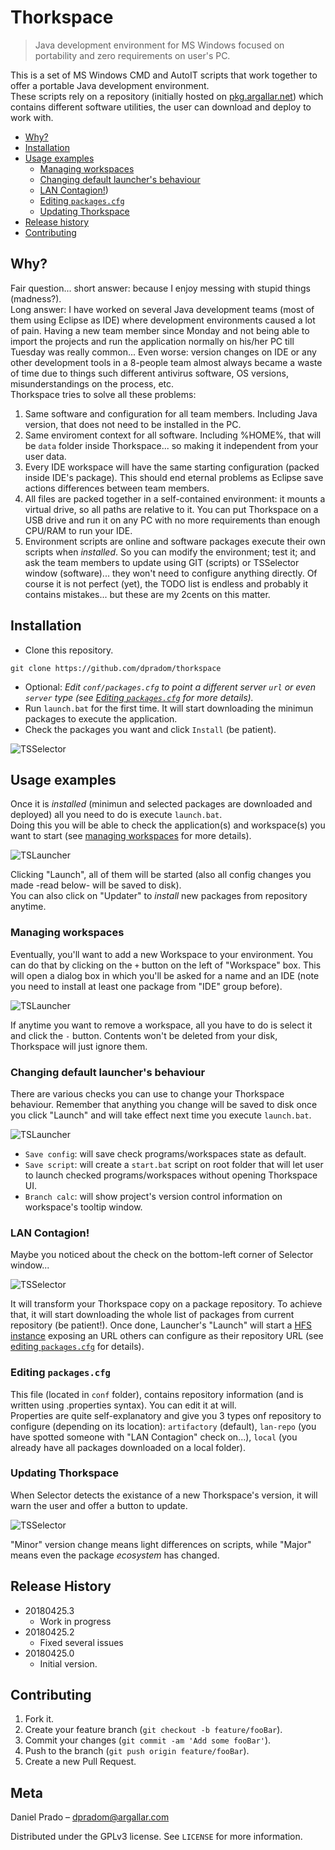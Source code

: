 # Thorkspace
> Java development environment for MS Windows focused on portability and zero requirements on user's PC.

This is a set of MS Windows CMD and AutoIT scripts that work together to offer a portable Java development environment.\
These scripts rely on a repository (initially hosted on [pkg.argallar.net](https://pkg.argallar.net/artifactory/thorkspace)) which contains different software utilities, the user can download and deploy to work with.

- [Why?](#why?)
- [Installation](#installation)
- [Usage examples](#usage-examples)
  * [Managing workspaces](#managing-workspaces)
  * [Changing default launcher's behaviour](#changing-default-launcher's-behaviour)
  * [LAN Contagion!](#lan-contagion!))
  * [Editing `packages.cfg`](#editing-`packages.cfg`)
  * [Updating Thorkspace](#updating-thorkspace)
- [Release history](#release-history)
- [Contributing](#contributing)

## Why?
Fair question... short answer: because I enjoy messing with stupid things (madness?).\
Long answer: I have worked on several Java development teams (most of them using Eclipse as IDE) where development environments caused a lot of pain. Having a new team member since Monday and not being able to import the projects and run the application normally on his/her PC till Tuesday was really common... Even worse: version changes on IDE or any other development tools in a 8-people team almost always became a waste of time due to things such different antivirus software, OS versions, misunderstandings on the process, etc.\
Thorkspace tries to solve all these problems:
1. Same software and configuration for all team members. Including Java version, that does not need to be installed in the PC.
2. Same enviroment context for all software. Including %HOME%, that will be `data` folder inside Thorkspace... so making it independent from your user data.
3. Every IDE workspace will have the same starting configuration (packed inside IDE's package). This should end eternal problems as Eclipse save actions differences between team members.
4. All files are packed together in a self-contained environment: it mounts a virtual drive, so all paths are relative to it. You can put Thorkspace on a USB drive and run it on any PC with no more requirements than enough CPU/RAM to run your IDE.
5. Environment scripts are online and software packages execute their own scripts when *installed*. So you can modify the environment; test it; and ask the team members to update using GIT (scripts) or TSSelector window (software)... they won't need to configure anything directly.
Of course it is not perfect (yet), the TODO list is endless and probably it contains mistakes... but these are my 2cents on this matter.

## Installation

* Clone this repository.
```
git clone https://github.com/dpradom/thorkspace
```
* Optional: *Edit `conf/packages.cfg` to point a different server `url` or even `server` type (see [Editing `packages.cfg`](#editing-`packages.cfg`) for more details).*
* Run `launch.bat` for the first time. It will start downloading the minimun packages to execute the application.
* Check the packages you want and click `Install` (be patient).

![TSSelector](conf/doc/img/selector_1.png)

## Usage examples

Once it is *installed* (minimun and selected packages are downloaded and deployed) all you need to do is execute `launch.bat`.\
Doing this you will be able to check the application(s) and workspace(s) you want to start (see [managing workspaces](#managing-workspaces) for more details). 

![TSLauncher](conf/doc/img/launcher_1.png)

Clicking "Launch", all of them will be started (also all config changes you made -read below- will be saved to disk).\
You can also click on "Updater" to *install* new packages from repository anytime.

### Managing workspaces

Eventually, you'll want to add a new Workspace to your environment. You can do that by clicking on the `+` button on the left of "Workspace" box. This will open a dialog box in which you'll be asked for a name and an IDE (note you need to install at least one package from "IDE" group before).

![TSLauncher](conf/doc/img/launcher_2.png)

If anytime you want to remove a workspace, all you have to do is select it and click the `-` button. Contents won't be deleted from your disk, Thorkspace will just ignore them.

### Changing default launcher's behaviour

There are various checks you can use to change your Thorkspace behaviour. Remember that anything you change will be saved to disk once you click "Launch" and will take effect next time you execute `launch.bat`.

![TSLauncher](conf/doc/img/launcher_3.png)

* `Save config`: will save check programs/workspaces state as default.
* `Save script`: will create a `start.bat` script on root folder that will let user to launch checked programs/workspaces without opening Thorkspace UI.
* `Branch calc`: will show project's version control information on workspace's tooltip window.

### LAN Contagion!

Maybe you noticed about the check on the bottom-left corner of Selector window...

![TSSelector](conf/doc/img/selector_2.png)

It will transform your Thorkspace copy on a package repository. To achieve that, it will start downloading the whole list of packages from current repository (be patient!). Once done, Launcher's "Launch" will start a [HFS instance](http://www.rejetto.com/hfs/) exposing an URL others can configure as their repository URL (see [editing `packages.cfg`](#editing-`packages.cfg`) for details).

### Editing `packages.cfg`

This file (located in `conf` folder), contains repository information (and is written using .properties syntax). You can edit it at will.\
Properties are quite self-explanatory and give you 3 types onf repository to configure (depending on its location): `artifactory` (default), `lan-repo` (you have spotted someone with "LAN Contagion" check on...), `local` (you already have all packages downloaded on a local folder).

### Updating Thorkspace

When Selector detects the existance of a new Thorkspace's version, it will warn the user and offer a button to update.

![TSSelector](conf/doc/img/selector_3.png)

"Minor" version change means light differences on scripts, while "Major" means even the package *ecosystem* has changed.

## Release History

* 20180425.3
    * Work in progress
* 20180425.2
    * Fixed several issues
* 20180425.0
    * Initial version.

## Contributing
1. Fork it.
2. Create your feature branch (`git checkout -b feature/fooBar`).
3. Commit your changes (`git commit -am 'Add some fooBar'`).
4. Push to the branch (`git push origin feature/fooBar`).
5. Create a new Pull Request.

## Meta
Daniel Prado – dpradom@argallar.com

Distributed under the GPLv3 license. See ``LICENSE`` for more information.



